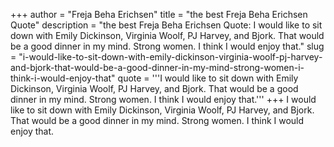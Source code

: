 +++
author = "Freja Beha Erichsen"
title = "the best Freja Beha Erichsen Quote"
description = "the best Freja Beha Erichsen Quote: I would like to sit down with Emily Dickinson, Virginia Woolf, PJ Harvey, and Bjork. That would be a good dinner in my mind. Strong women. I think I would enjoy that."
slug = "i-would-like-to-sit-down-with-emily-dickinson-virginia-woolf-pj-harvey-and-bjork-that-would-be-a-good-dinner-in-my-mind-strong-women-i-think-i-would-enjoy-that"
quote = '''I would like to sit down with Emily Dickinson, Virginia Woolf, PJ Harvey, and Bjork. That would be a good dinner in my mind. Strong women. I think I would enjoy that.'''
+++
I would like to sit down with Emily Dickinson, Virginia Woolf, PJ Harvey, and Bjork. That would be a good dinner in my mind. Strong women. I think I would enjoy that.
